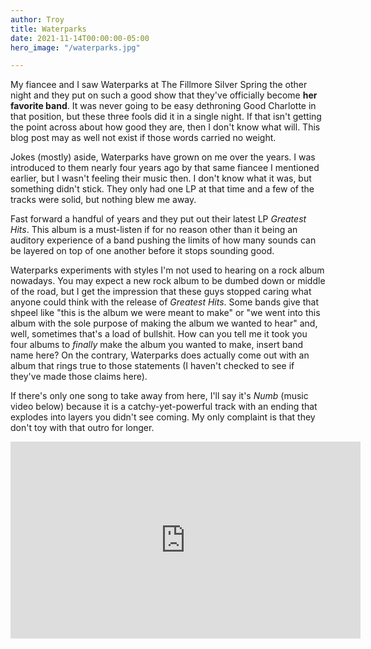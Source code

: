 ```yaml
---
author: Troy
title: Waterparks
date: 2021-11-14T00:00:00-05:00
hero_image: "/waterparks.jpg"

---
```

My fiancee and I saw Waterparks at The Fillmore Silver Spring the other night and they put on such a good show that they've officially become **her favorite band**. It was never going to be easy dethroning Good Charlotte in that position, but these three fools did it in a single night. If that isn't getting the point across about how good they are, then I don't know what will. This blog post may as well not exist if those words carried no weight.

Jokes (mostly) aside, Waterparks have grown on me over the years. I was introduced to them nearly four years ago by that same fiancee I mentioned earlier, but I wasn't feeling their music then. I don't know what it was, but something didn't stick. They only had one LP at that time and a few of the tracks were solid, but nothing blew me away.

Fast forward a handful of years and they put out their latest LP _Greatest Hits_. This album is a must-listen if for no reason other than it being an auditory experience of a band pushing the limits of how many sounds can be layered on top of one another before it stops sounding good.

Waterparks experiments with styles I'm not used to hearing on a rock album nowadays. You may expect a new rock album to be dumbed down or middle of the road, but I get the impression that these guys stopped caring what anyone could think with the release of _Greatest Hits_. Some bands give that shpeel like "this is the album we were meant to make" or "we went into this album with the sole purpose of making the album we wanted to hear" and, well, sometimes that's a load of bullshit. How can you tell me it took you four albums to _finally_ make the album you wanted to make, insert band name here? On the contrary, Waterparks does actually come out with an album that rings true to those statements (I haven't checked to see if they've made those claims here).

If there's only one song to take away from here, I'll say it's _Numb_ (music video below) because it is a catchy-yet-powerful track with an ending that explodes into layers you didn't see coming. My only complaint is that they don't toy with that outro for longer.

<div class="video-embed"><iframe width="560" height="315" src="https://www.youtube-nocookie.com/embed/Yr-kFHJGfOA" title="YouTube video player" frameborder="0" allow="accelerometer; autoplay; clipboard-write; encrypted-media; gyroscope; picture-in-picture" allowfullscreen loading="lazy"></iframe></div>
